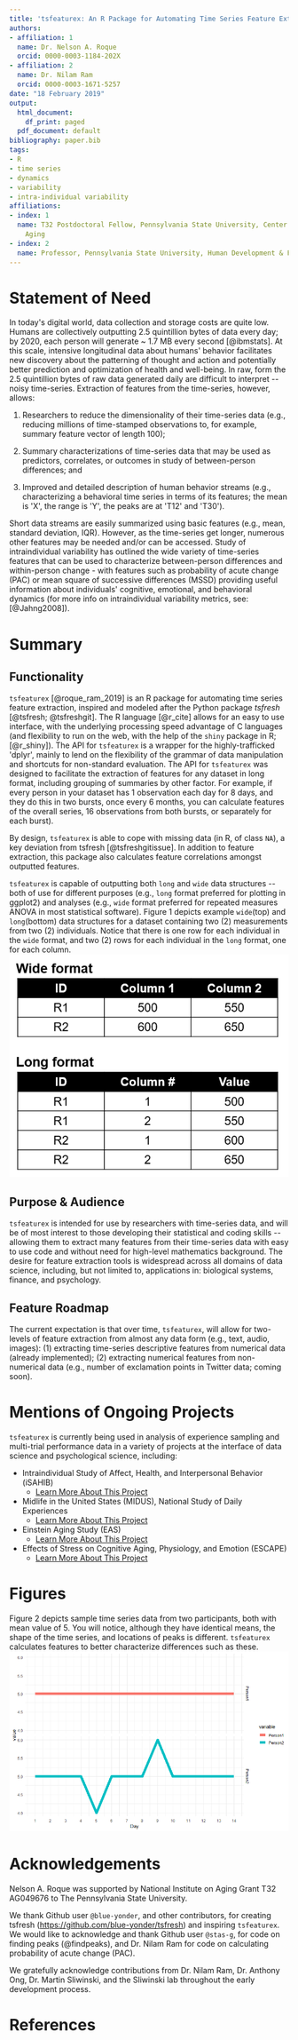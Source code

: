 ```yaml
---
title: 'tsfeaturex: An R Package for Automating Time Series Feature Extraction'
authors:
- affiliation: 1
  name: Dr. Nelson A. Roque
  orcid: 0000-0003-1184-202X
- affiliation: 2
  name: Dr. Nilam Ram
  orcid: 0000-0003-1671-5257
date: "18 February 2019"
output:
  html_document:
    df_print: paged
  pdf_document: default
bibliography: paper.bib
tags:
- R
- time series
- dynamics
- variability
- intra-individual variability
affiliations:
- index: 1
  name: T32 Postdoctoral Fellow, Pennsylvania State University, Center for Healthy
    Aging
- index: 2
  name: Professor, Pennsylvania State University, Human Development & Family Studies
---
```


# Statement of Need

In today's digital world, data collection and storage costs are quite low. Humans are collectively outputting 2.5 quintillion bytes of data every day; by 2020, each person will generate ~ 1.7 MB every second [@ibmstats].  At this scale, intensive longitudinal data about humans' behavior facilitates new discovery about the patterning of thought and action and potentially better prediction and optimization of health and well-being.  In raw, form the 2.5 quintillion bytes of raw data generated daily are difficult to interpret -- noisy time-series. Extraction of features from the time-series, however, allows:

1. Researchers to reduce the dimensionality of their time-series data (e.g., reducing millions of time-stamped observations to, for example, summary feature vector of length 100); 

2. Summary characterizations of time-series data that may be used as predictors, correlates, or outcomes in study of between-person differences; and 

3. Improved and detailed description of human behavior streams (e.g., characterizing a behavioral time series in terms of its features; the mean is 'X', the range is 'Y', the peaks are at 'T12' and 'T30').

Short data streams are easily summarized using basic features (e.g., mean, standard deviation, IQR). However, as the time-series get longer, numerous other features may be needed and/or can be accessed. Study of intraindividual variability has outlined the wide variety of time-series features that can be used to characterize between-person differences and within-person change - with features such as probability of acute change (PAC) or mean square of successive differences (MSSD) providing useful information about individuals' cognitive, emotional, and behavioral dynamics (for more info on intraindividual variability metrics, see: [@Jahng2008]).

# Summary

## Functionality
`tsfeaturex` [@roque_ram_2019] is an R package for automating time series feature extraction, inspired and modeled after the Python package *tsfresh* [@tsfresh; @tsfreshgit].  The R language [@r_cite] allows for an easy to use interface, with the underlying processing speed advantage of C languages (and flexibility to run on the web, with the help of the `shiny` package in R; [@r_shiny]).  The API for `tsfeaturex` is a wrapper for the highly-trafficked 'dplyr', mainly to lend on the flexibility of the grammar of data manipulation and shortcuts for non-standard evaluation. The API for `tsfeaturex` was designed to facilitate the extraction of features for any dataset in long format, including grouping of summaries by other factor. For example, if every person in your dataset has 1 observation each day for 8 days, and they do this in two bursts, once every 6 months, you can calculate features of the overall series, 16 observations from both bursts, or separately for each burst).

By design, `tsfeaturex` is able to cope with missing data (in R, of class `NA`), a key deviation from tsfresh [@tsfreshgitissue].  In addition to feature extraction, this package also calculates feature correlations amongst outputted features.

`tsfeaturex` is capable of outputting both `long` and `wide` data structures -- both of use for different purposes (e.g., `long` format preferred for plotting in ggplot2) and analyses (e.g., `wide` format preferred for repeated measures ANOVA in most statistical software).  Figure 1 depicts example `wide`(top) and `long`(bottom) data structures for a dataset containing two (2) measurements from two (2) individuals.  Notice that there is one row for each individual in the `wide` format, and two (2) rows for each individual in the `long` format, one for each column. ![Flexible data structure output -- request `long` or `wide` format](datashape.PNG)

## Purpose & Audience
`tsfeaturex` is intended for use by researchers with time-series data, and will be of most interest to those developing their statistical and coding skills -- allowing them to extract many features from their time-series data with easy to use code and without need for high-level mathematics background.  The desire for feature extraction tools is widespread across all domains of data science, including, but not limited to, applications in: biological systems, finance, and psychology.

## Feature Roadmap
The current expectation is that over time, `tsfeaturex`, will allow for two-levels of feature extraction from almost any data form (e.g., text, audio, images): (1) extracting time-series descriptive features from numerical data (already implemented); (2) extracting numerical features from non-numerical data (e.g., number of exclamation points in Twitter data; coming soon).

# Mentions of Ongoing Projects
`tsfeaturex` is currently being used in analysis of experience sampling and multi-trial performance data in a variety of projects at the interface of data science and psychological science, including:

  * Intraindividual Study of Affect, Health, and Interpersonal Behavior (iSAHIB)
    * [Learn More About This Project](https://quantdev.ssri.psu.edu/projects/isahib-intraindividual-study-affect-health-and-interpersonal-behavior)
  * Midlife in the United States (MIDUS), National Study of Daily Experiences
    * [Learn More About This Project](http://midus.wisc.edu/midus2/project2)
  * Einstein Aging Study (EAS)
    * [Learn More About This Project](https://sliwinskilab.weebly.com/research-projects.html)
  * Effects of Stress on Cognitive Aging, Physiology, and Emotion (ESCAPE)
    * [Learn More About This Project](https://sliwinskilab.weebly.com/research-projects.html)

# Figures
Figure 2 depicts sample time series data from two participants, both with mean value of 5. You will notice, although they have identical means, the shape of the time series, and locations of peaks is different. `tsfeaturex` calculates features to better characterize differences such as these. ![The mean doesn't tell the whole story](figure.png)

# Acknowledgements
Nelson A. Roque was supported by National Institute on Aging Grant T32 AG049676 to The Pennsylvania State University.

We thank Github user `@blue-yonder`, and other contributors, for creating tsfresh (https://github.com/blue-yonder/tsfresh) and inspiring `tsfeaturex`. We would like to acknowledge and thank Github user `@stas-g`, for code on finding peaks (@findpeaks), and Dr. Nilam Ram for code on calculating probability of acute change (PAC).

We gratefully acknowledge contributions from Dr. Nilam Ram, Dr. Anthony Ong, Dr. Martin Sliwinski, and the Sliwinski lab throughout the early development process. 

# References

